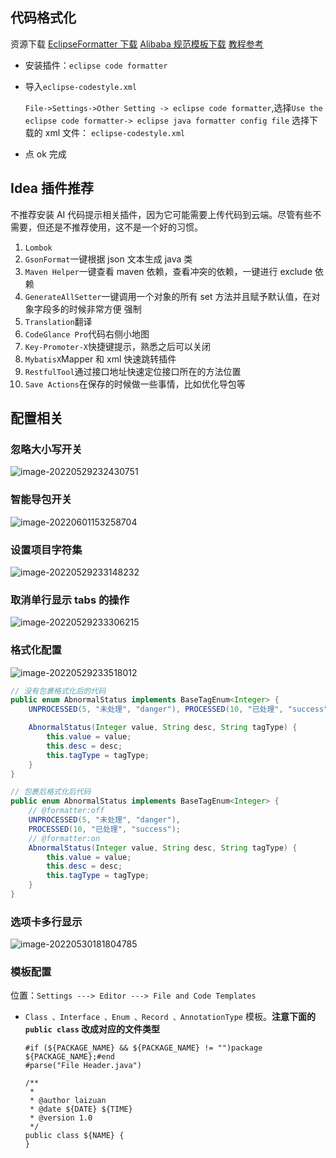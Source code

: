 ## 代码格式化

资源下载 [EclipseFormatter 下载](https://github.com/krasa/EclipseCodeFormatter/releases) [Alibaba 规范模板下载](https://github.com/alibaba/p3c/blob/master/p3c-formatter/eclipse-codestyle.xml) [教程参考](https://www.jianshu.com/p/9befe7710176)

- 安装插件：`eclipse code formatter`

- 导入`eclipse-codestyle.xml`

  `File->Settings->Other Setting -> eclipse code formatter`,选择`Use the eclipse code formatter-> eclipse java formatter config file` 选择下载的 xml 文件： `eclipse-codestyle.xml`

- 点 ok 完成

## Idea 插件推荐

不推荐安装 AI 代码提示相关插件，因为它可能需要上传代码到云端。尽管有些不需要，但还是不推荐使用，这不是一个好的习惯。

1. `Lombok`
2. `GsonFormat`一键根据 json 文本生成 java 类
3. `Maven Helper`一键查看 maven 依赖，查看冲突的依赖，一键进行 exclude 依赖
4. `GenerateAllSetter`一键调用一个对象的所有 set 方法并且赋予默认值，在对象字段多的时候非常方便 强制
5. `Translation`翻译
6. `CodeGlance Pro`代码右侧小地图
7. `Key-Promoter-X`快捷键提示，熟悉之后可以关闭
8. `MybatisX`Mapper 和 xml 快速跳转插件
9. `RestfulTool`通过接口地址快速定位接口所在的方法位置
10. `Save Actions`在保存的时候做一些事情，比如优化导包等

## 配置相关

### 忽略大小写开关

![image-20220529232430751](../../public/images/java/image-20220529232430751.png)

### 智能导包开关

![image-20220601153258704](../../public/images/java/image-20220601153258704.png)

### 设置项目字符集

![image-20220529233148232](../../public/images/java/image-20220529233148232.png)

### 取消单行显示 tabs 的操作

![image-20220529233306215](../../public/images/java/image-20220529233306215.png)

### 格式化配置

![image-20220529233518012](../../public/images/java/image-20220529233518012.png)

```java
// 没有包裹格式化后的代码
public enum AbnormalStatus implements BaseTagEnum<Integer> {
    UNPROCESSED(5, "未处理", "danger"), PROCESSED(10, "已处理", "success");

    AbnormalStatus(Integer value, String desc, String tagType) {
        this.value = value;
        this.desc = desc;
        this.tagType = tagType;
    }
}

// 包裹后格式化后代码
public enum AbnormalStatus implements BaseTagEnum<Integer> {
    // @formatter:off
    UNPROCESSED(5, "未处理", "danger"),
    PROCESSED(10, "已处理", "success");
    // @formatter:on
    AbnormalStatus(Integer value, String desc, String tagType) {
        this.value = value;
        this.desc = desc;
        this.tagType = tagType;
    }
}
```

### 选项卡多行显示

![image-20220530181804785](../../public/images/java/image-20220530181804785.png)

### 模板配置

位置：`Settings ---> Editor ---> File and Code Templates`

- `Class 、Interface 、Enum 、Record 、AnnotationType` 模板。**注意下面的 `public class` 改成对应的文件类型**

  ```tex{10}
  #if (${PACKAGE_NAME} && ${PACKAGE_NAME} != "")package ${PACKAGE_NAME};#end
  #parse("File Header.java")
  
  /**
   *
   * @author laizuan
   * @date ${DATE} ${TIME}
   * @version 1.0
   */
  public class ${NAME} {
  }
  ```
